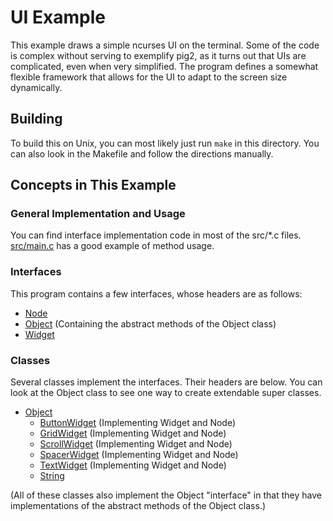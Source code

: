 # UI Example

This example draws a simple ncurses UI on the terminal. Some of the code is
complex without serving to exemplify pig2, as it turns out that UIs are
complicated, even when very simplified. The program defines a somewhat flexible
framework that allows for the UI to adapt to the screen size dynamically.

## Building

To build this on Unix, you can most likely just run `make` in this directory.
You can also look in the Makefile and follow the directions manually.

## Concepts in This Example

### General Implementation and Usage

You can find interface implementation code in most of the src/\*.c files.
[src/main.c](src/main.c) has a good example of method usage.

### Interfaces

This program contains a few interfaces, whose headers are as follows:

* [Node](src/Node.h)
* [Object](src/Object.h) (Containing the abstract methods of the Object class)
* [Widget](src/Widget.h)

### Classes

Several classes implement the interfaces. Their headers are below. You can look
at the Object class to see one way to create extendable super classes.

* [Object](src/Object.h)
  * [ButtonWidget](src/ButtonWidget.h) (Implementing Widget and Node)
  * [GridWidget](src/GridWidget.h) (Implementing Widget and Node)
  * [ScrollWidget](src/ScrollWidget.h) (Implementing Widget and Node)
  * [SpacerWidget](src/SpacerWidget.h) (Implementing Widget and Node)
  * [TextWidget](src/TextWidget.h) (Implementing Widget and Node)
  * [String](src/String.h)

(All of these classes also implement the Object "interface" in that they have
implementations of the abstract methods of the Object class.)
